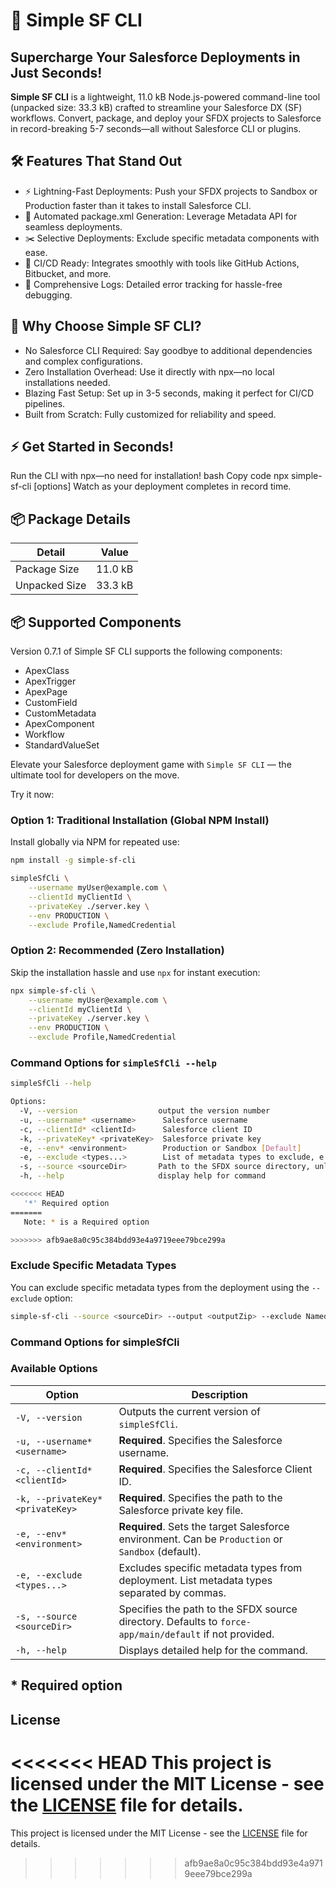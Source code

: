 # 🚀 Simple SF CLI

## Supercharge Your Salesforce Deployments in Just Seconds!

**Simple SF CLI** is a lightweight, 11.0 kB Node.js-powered command-line tool (unpacked size: 33.3 kB) crafted to streamline your Salesforce DX (SF) workflows. Convert, package, and deploy your SFDX projects to Salesforce in record-breaking 5-7 seconds—all without Salesforce CLI or plugins.


## 🛠 Features That Stand Out

- ⚡ Lightning-Fast Deployments: Push your SFDX projects to Sandbox or Production faster than it takes to install Salesforce CLI.
- 📄 Automated package.xml Generation: Leverage Metadata API for seamless deployments.
- ✂️ Selective Deployments: Exclude specific metadata components with ease.
- 🤝 CI/CD Ready: Integrates smoothly with tools like GitHub Actions, Bitbucket, and more.
- 📑 Comprehensive Logs: Detailed error tracking for hassle-free debugging.

## 🎯 Why Choose Simple SF CLI?
- No Salesforce CLI Required: Say goodbye to additional dependencies and complex configurations.
- Zero Installation Overhead: Use it directly with npx—no local installations needed.
- Blazing Fast Setup: Set up in 3-5 seconds, making it perfect for CI/CD pipelines.
- Built from Scratch: Fully customized for reliability and speed.


## ⚡ Get Started in Seconds!
Run the CLI with npx—no need for installation!
bash
Copy code
npx simple-sf-cli [options]
Watch as your deployment completes in record time.

## 📦 Package Details
| Detail                | Value   |
|-----------------------|---------|
| Package Size          | 11.0 kB |
| Unpacked Size         | 33.3 kB |

## 📦 Supported Components
Version 0.7.1 of Simple SF CLI supports the following components:
- ApexClass
- ApexTrigger
- ApexPage
- CustomField
- CustomMetadata
- ApexComponent
- Workflow
- StandardValueSet


Elevate your Salesforce deployment game with `Simple SF CLI` — the ultimate tool for developers on the move.

Try it now:

### Option 1: Traditional Installation (Global NPM Install)
Install globally via NPM for repeated use:

```bash
npm install -g simple-sf-cli
```

```bash
simpleSfCli \
    --username myUser@example.com \
    --clientId myClientId \
    --privateKey ./server.key \
    --env PRODUCTION \
    --exclude Profile,NamedCredential
```

### Option 2: Recommended (Zero Installation)
Skip the installation hassle and use `npx` for instant execution:

```bash
npx simple-sf-cli \
    --username myUser@example.com \
    --clientId myClientId \
    --privateKey ./server.key \
    --env PRODUCTION \
    --exclude Profile,NamedCredential
```

### Command Options for `simpleSfCli --help`
```bash
simpleSfCli --help

Options:
  -V, --version                  output the version number
  -u, --username* <username>      Salesforce username
  -c, --clientId* <clientId>      Salesforce client ID
  -k, --privateKey* <privateKey>  Salesforce private key
  -e, --env* <environment>        Production or Sandbox [Default]
  -e, --exclude <types...>        List of metadata types to exclude, e.g.,NamedCredential, Profile
  -s, --source <sourceDir>       Path to the SFDX source directory, unless "force-app/main/default"
  -h, --help                     display help for command

<<<<<<< HEAD
   '*' Required option
=======
   Note: * is a Required option

>>>>>>> afb9ae8a0c95c384bdd93e4a9719eee79bce299a
```

### Exclude Specific Metadata Types
You can exclude specific metadata types from the deployment using the `--exclude` option:
```bash
simple-sf-cli --source <sourceDir> --output <outputZip> --exclude NamedCredential,Profile
```

### Command Options for simpleSfCli

### **Available Options**  

| **Option**                   | **Description**                                                                                       |
|------------------------------|-------------------------------------------------------------------------------------------------------|
| `-V, --version`              | Outputs the current version of `simpleSfCli`.                                                        |
| `-u, --username* <username>` | **Required**. Specifies the Salesforce username.                                                     |
| `-c, --clientId* <clientId>` | **Required**. Specifies the Salesforce Client ID.                                                    |
| `-k, --privateKey* <privateKey>` | **Required**. Specifies the path to the Salesforce private key file.                              |
| `-e, --env* <environment>`   | **Required**. Sets the target Salesforce environment. Can be `Production` or `Sandbox` (default).     |
| `-e, --exclude <types...>`   | Excludes specific metadata types from deployment. List metadata types separated by commas.            |
| `-s, --source <sourceDir>`   | Specifies the path to the SFDX source directory. Defaults to `force-app/main/default` if not provided. |
| `-h, --help`                 | Displays detailed help for the command.                                                              |

\* Required option
---

## License
<<<<<<< HEAD
This project is licensed under the MIT License - see the [LICENSE](LICENSE) file for details.
=======
This project is licensed under the MIT License - see the [LICENSE](LICENSE) file for details.
>>>>>>> afb9ae8a0c95c384bdd93e4a9719eee79bce299a
